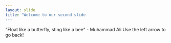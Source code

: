 ```yaml
---
layout: slide
title: "Welcome to our second slide
---
```

"Float like a butterfly, sting like a bee" - Muhammad Ali
Use the left arrow to go back!
